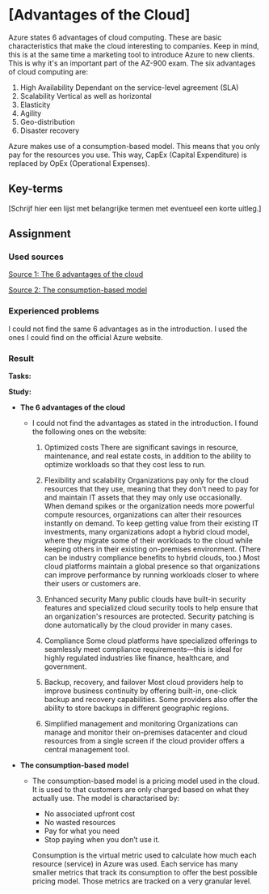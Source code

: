# [Advantages of the Cloud]
Azure states 6 advantages of cloud computing. These are basic characteristics that make the cloud interesting to companies. Keep in mind, this is at the same time a marketing tool to introduce Azure to new clients. This is why it's an important part of the AZ-900 exam. The six advantages of cloud computing are:

1.  High Availability
    Dependant on the service-level agreement (SLA)
2.  Scalability
    Vertical as well as horizontal
3.  Elasticity
4.  Agility
5.  Geo-distribution
6.  Disaster recovery

Azure makes use of a consumption-based model. This means that you only pay for the resources you use. This way, CapEx (Capital Expenditure) is replaced by OpEx (Operational Expenses).


## Key-terms
[Schrijf hier een lijst met belangrijke termen met eventueel een korte uitleg.]

## Assignment
### Used sources
[Source 1: The 6 advantages of the cloud](https://azure.microsoft.com/en-gb/resources/cloud-computing-dictionary/benefits-of-cloud-migration)

[Source 2: The consumption-based model](https://marczak.io/az-900/episode-04/cheat-sheet/)

### Experienced problems
I could not find the same 6 advantages as in the introduction. I used the ones I could find on the official Azure website.

### Result

**Tasks:**    

**Study:**
-	**The 6 advantages of the cloud**
    -	I could not find the advantages as stated in the introduction. I found the following ones on the website:
        1.	Optimized costs
        There are significant savings in resource, maintenance, and real estate costs, in addition to the ability to optimize workloads so that they cost less to run.

        2.	Flexibility and scalability
        Organizations pay only for the cloud resources that they use, meaning that they don't need to pay for and maintain IT assets that they may only use occasionally.
        When demand spikes or the organization needs more powerful compute resources, organizations can alter their resources instantly on demand.
        To keep getting value from their existing IT investments, many organizations adopt a hybrid cloud model, where they migrate some of their workloads to the cloud while keeping others in their existing on-premises environment. (There can be industry compliance benefits to hybrid clouds, too.)
        Most cloud platforms maintain a global presence so that organizations can improve performance by running workloads closer to where their users or customers are.

        3.	Enhanced security
        Many public clouds have built-in security features and specialized cloud security tools to help ensure that an organization's resources are protected. Security patching is done automatically by the cloud provider in many cases.

        4.	Compliance
        Some cloud platforms have specialized offerings to seamlessly meet compliance requirements—this is ideal for highly regulated industries like finance, healthcare, and government.

        5.	Backup, recovery, and failover
        Most cloud providers help to improve business continuity by offering built-in, one-click backup and recovery capabilities. Some providers also offer the ability to store backups in different geographic regions.

        6.	Simplified management and monitoring
        Organizations can manage and monitor their on-premises datacenter and cloud resources from a single screen if the cloud provider offers a central management tool.

-	**The consumption-based model**
    -	The consumption-based model is a pricing model used in the cloud. It is used to that customers are only charged based on what they actually use. The model is charactarised by:
        -	No associated upfront cost
        -	No wasted resources
        -	Pay for what you need
        -	Stop paying when you don’t use it.  
          
          Consumption is the virtual metric used to calculate how much each resource (service) in Azure was used. Each service has many smaller metrics that track its consumption to offer the best possible pricing model. Those metrics are tracked on a very granular level.


